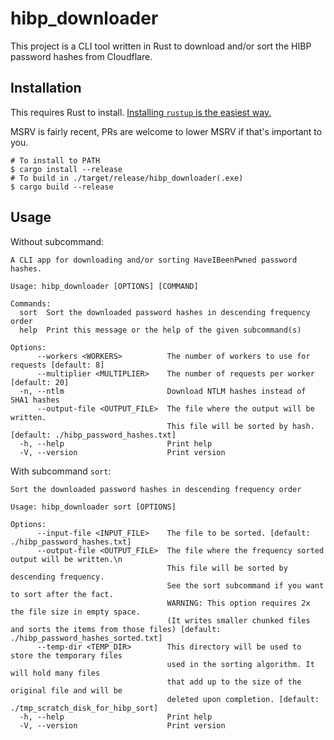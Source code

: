 # hibp_downloader

This project is a CLI tool written in Rust to download and/or sort the HIBP password hashes from Cloudflare.

## Installation

This requires Rust to install. [Installing `rustup` is the easiest way.](https://www.rust-lang.org/tools/install)

MSRV is fairly recent, PRs are welcome to lower MSRV if that's important to you.

```
# To install to PATH
$ cargo install --release
# To build in ./target/release/hibp_downloader(.exe)
$ cargo build --release
```

## Usage

Without subcommand:

```
A CLI app for downloading and/or sorting HaveIBeenPwned password hashes.

Usage: hibp_downloader [OPTIONS] [COMMAND]

Commands:
  sort  Sort the downloaded password hashes in descending frequency order
  help  Print this message or the help of the given subcommand(s)

Options:
      --workers <WORKERS>          The number of workers to use for requests [default: 8]
      --multiplier <MULTIPLIER>    The number of requests per worker [default: 20]
  -n, --ntlm                       Download NTLM hashes instead of SHA1 hashes
      --output-file <OUTPUT_FILE>  The file where the output will be written.
                                   This file will be sorted by hash. [default: ./hibp_password_hashes.txt]
  -h, --help                       Print help
  -V, --version                    Print version
```

With subcommand `sort`:

```
Sort the downloaded password hashes in descending frequency order

Usage: hibp_downloader sort [OPTIONS]

Options:
      --input-file <INPUT_FILE>    The file to be sorted. [default: ./hibp_password_hashes.txt]
      --output-file <OUTPUT_FILE>  The file where the frequency sorted output will be written.\n
                                   This file will be sorted by descending frequency.
                                   See the sort subcommand if you want to sort after the fact.
                                   WARNING: This option requires 2x the file size in empty space.
                                   (It writes smaller chunked files and sorts the items from those files) [default: ./hibp_password_hashes_sorted.txt]
      --temp-dir <TEMP_DIR>        This directory will be used to store the temporary files
                                   used in the sorting algorithm. It will hold many files
                                   that add up to the size of the original file and will be
                                   deleted upon completion. [default: ./tmp_scratch_disk_for_hibp_sort]
  -h, --help                       Print help
  -V, --version                    Print version
```